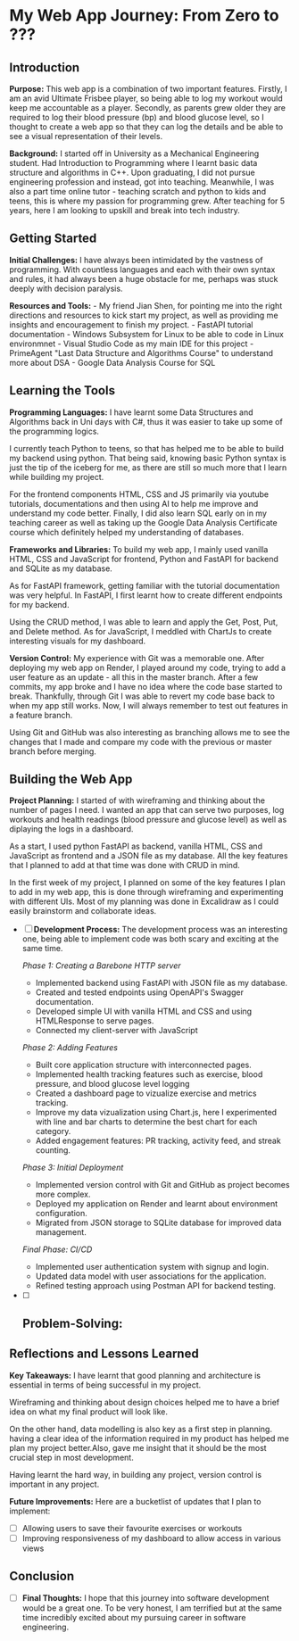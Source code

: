 # My Web App Journey: From Zero to ???

## Introduction

**Purpose:** This web app is a combination of two important features. Firstly, I am an avid Ultimate Frisbee player, so being able to log my workout would keep me accountable as a player. Secondly, as parents grew older they are required to log their blood pressure (bp) and blood glucose level, so I thought to create a web app so that they can log the details and be able to see a visual representation of their levels.

**Background:** I started off in University as a Mechanical Engineering student. Had Introduction to Programming where I learnt basic data structure and algorithms in C++. Upon graduating, I did not pursue engineering profession and instead, got into teaching. Meanwhile, I was also a part time online tutor - teaching scratch and python to kids and teens, this is where my passion for programming grew. After teaching for 5 years, here I am looking to upskill and break into tech industry.

## Getting Started

**Initial Challenges:** I have always been intimidated by the vastness of programming. With countless languages and each with their own syntax and rules, it had always been a huge obstacle for me, perhaps was stuck deeply with decision paralysis.

**Resources and Tools:** - My friend Jian Shen, for pointing me into the right directions and resources to kick start my project, as well as providing me insights and encouragement to finish my project. - FastAPI tutorial documentation - Windows Subsystem for Linux to be able to code in Linux environmnet - Visual Studio Code as my main IDE for this project - PrimeAgent "Last Data Structure and Algorithms Course" to understand more about DSA - Google Data Analysis Course for SQL

## Learning the Tools

**Programming Languages:** I have learnt some Data Structures and Algorithms back in Uni days with C#, thus it was easier to take up some of the programming logics.

I currently teach Python to teens, so that has helped me to be able to build my backend using python. That being said, knowing basic Python syntax is just the tip of the iceberg for me, as there are still so much more that I learn while building my project.

For the frontend components HTML, CSS and JS primarily via youtube tutorials, documentations and then using AI to help me improve and understand my code better. Finally, I did also learn SQL early on in my teaching career as well as taking up the Google Data Analysis Certificate course which definitely helped my understanding of databases.

**Frameworks and Libraries:** To build my web app, I mainly used vanilla HTML, CSS and JavaScript for frontend, Python and FastAPI for backend and SQLite as my database.

As for FastAPI framework, getting familiar with the tutorial documentation was very helpful. In FastAPI, I first learnt how to create different endpoints for my backend.

Using the CRUD method, I was able to learn and apply the Get, Post, Put, and Delete method. As for JavaScript, I meddled with ChartJs to create interesting visuals for my dashboard.

**Version Control:** My experience with Git was a memorable one. After deploying my web app on Render, I played around my code, trying to add a user feature as an update - all this in the master branch. After a few commits, my app broke and I have no idea where the code base started to break. Thankfully, through Git I was able to revert my code base back to when my app still works. Now, I will always remember to test out features in a feature branch.

Using Git and GitHub was also interesting as branching allows me to see the changes that I made and compare my code with the previous or master branch before merging.

## Building the Web App

**Project Planning:** I started of with wireframing and thinking about the number of pages I need. I wanted an app that can serve two purposes, log workouts and health readings (blood pressure and glucose level) as well as diplaying the logs in a dashboard.

As a start, I used python FastAPI as backend, vanilla HTML, CSS and JavaScript as frontend and a JSON file as my database. All the key features that I planned to add at that time was done with CRUD in mind.

In the first week of my project, I planned on some of the key features I plan to add in my web app, this is done through wireframing and experimenting with different UIs. Most of my planning was done in Excalidraw as I could easily brainstorm and collaborate ideas.

- [ ] **Development Process:** The development process was an interesting one, being able to implement code was both scary and exciting at the same time.

  _Phase 1: Creating a Barebone HTTP server_

  - Implemented backend using FastAPI with JSON file as my database.
  - Created and tested endpoints using OpenAPI's Swagger documentation.
  - Developed simple UI with vanilla HTML and CSS and using HTMLResponse to serve pages.
  - Connected my client-server with JavaScript

  _Phase 2: Adding Features_

  - Built core application structure with interconnected pages.
  - Implemented health tracking features such as exercise, blood pressure, and blood glucose level logging
  - Created a dashboard page to vizualize exercise and metrics tracking.
  - Improve my data vizualization using Chart.js, here I experimented with line and bar charts to determine the best chart for each category.
  - Added engagement features: PR tracking, activity feed, and streak counting.

  _Phase 3: Initial Deployment_

  - Implemented version control with Git and GitHub as project becomes more complex.
  - Deployed my application on Render and learnt about environment configuration.
  - Migrated from JSON storage to SQLite database for improved data management.

  _Final Phase: CI/CD_

  - Implemented user authentication system with signup and login.
  - Updated data model with user associations for the application.
  - Refined testing approach using Postman API for backend testing.

- [ ] ## **Problem-Solving:**

## Reflections and Lessons Learned

**Key Takeaways:** I have learnt that good planning and architecture is essential in terms of being successful in my project.

Wireframing and thinking about design choices helped me to have a brief idea on what my final product will look like.

On the other hand, data modelling is also key as a first step in planning. having a clear idea of the information required in my product has helped me plan my project better.Also, gave me insight that it should be the most crucial step in most development.

Having learnt the hard way, in building any project, version control is important in any project.

**Future Improvements:** Here are a bucketlist of updates that I plan to implement:

- [ ] Allowing users to save their favourite exercises or workouts
- [ ] Improving responsiveness of my dashboard to allow access in various views

## Conclusion

- [ ] **Final Thoughts:** I hope that this journey into software development would be a great one. To be very honest, I am terrified but at the same time incredibly excited about my pursuing career in software engineering.
